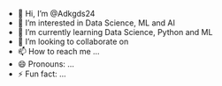 - 👋 Hi, I’m @Adkgds24
- 👀 I’m interested in Data Science, ML and AI
- 🌱 I’m currently learning Data Science, Python and ML
- 💞️ I’m looking to collaborate on 
- 📫 How to reach me ...
- 😄 Pronouns: ...
- ⚡ Fun fact: ...

<!---
AudDS24/AudDS24 is a ✨ special ✨ repository because its `README.md` (this file) appears on your GitHub profile.
You can click the Preview link to take a look at your changes.
--->
